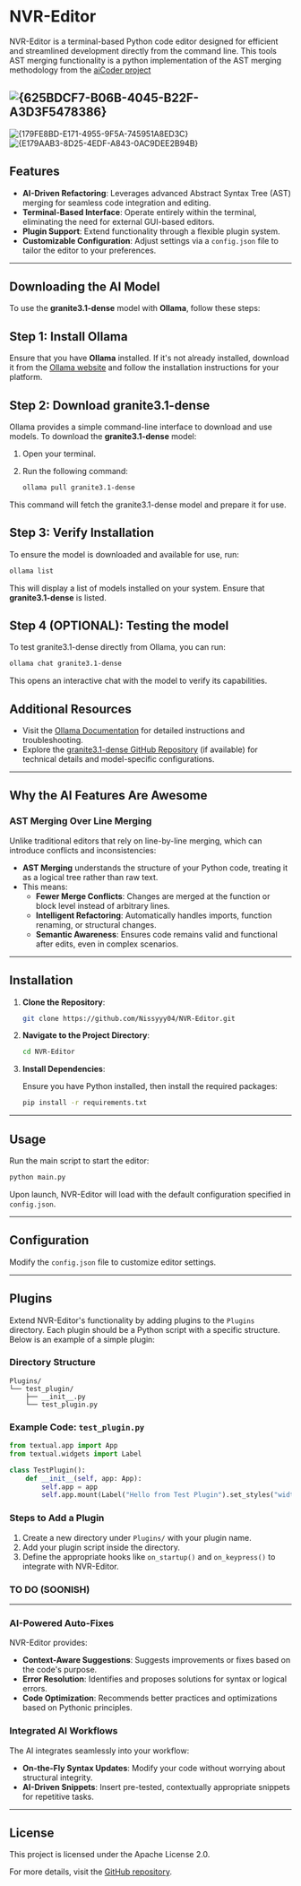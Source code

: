 # NVR-Editor

NVR-Editor is a terminal-based Python code editor designed for efficient and streamlined development directly from the command line.
This tools AST merging functionality is a python implementation of the AST merging methodology from the [aiCoder project](https://github.com/mmiscool/aiCoder)

![{625BDCF7-B06B-4045-B22F-A3D3F5478386}](https://github.com/user-attachments/assets/738e10aa-7f3a-459c-a73f-cf31272ac750)
---
![{179FE8BD-E171-4955-9F5A-745951A8ED3C}](https://github.com/user-attachments/assets/b4a08b84-e2b7-4ce1-b436-0cddc7c3a359)
![{E179AAB3-8D25-4EDF-A843-0AC9DEE2B94B}](https://github.com/user-attachments/assets/b60afad8-a3c3-4e04-bf87-bdc8f627adb8)


## Features

- **AI-Driven Refactoring**: Leverages advanced Abstract Syntax Tree (AST) merging for seamless code integration and editing.
- **Terminal-Based Interface**: Operate entirely within the terminal, eliminating the need for external GUI-based editors.
- **Plugin Support**: Extend functionality through a flexible plugin system.
- **Customizable Configuration**: Adjust settings via a `config.json` file to tailor the editor to your preferences.

---

## Downloading the AI Model
To use the **granite3.1-dense** model with **Ollama**, follow these steps:

## Step 1: Install Ollama
Ensure that you have **Ollama** installed. If it's not already installed, download it from the [Ollama website](https://ollama.ai) and follow the installation instructions for your platform.

## Step 2: Download granite3.1-dense
Ollama provides a simple command-line interface to download and use models. To download the **granite3.1-dense** model:
1. Open your terminal.
2. Run the following command:

   ```bash
   ollama pull granite3.1-dense
   ```

This command will fetch the granite3.1-dense model and prepare it for use.
## Step 3: Verify Installation
To ensure the model is downloaded and available for use, run:
```bash
ollama list
```
This will display a list of models installed on your system. Ensure that **granite3.1-dense** is listed.

## Step 4 (OPTIONAL): Testing the model
To test granite3.1-dense directly from Ollama, you can run:
```bash
ollama chat granite3.1-dense
```

This opens an interactive chat with the model to verify its capabilities.

## Additional Resources
- Visit the [Ollama Documentation](https://ollama.ai/docs) for detailed instructions and troubleshooting.
- Explore the [granite3.1-dense GitHub Repository](https://github.com/openai/granite3.1-dense) (if available) for technical details and model-specific configurations.
---


## Why the AI Features Are Awesome

### AST Merging Over Line Merging

Unlike traditional editors that rely on line-by-line merging, which can introduce conflicts and inconsistencies:

- **AST Merging** understands the structure of your Python code, treating it as a logical tree rather than raw text.
- This means:
  - **Fewer Merge Conflicts**: Changes are merged at the function or block level instead of arbitrary lines.
  - **Intelligent Refactoring**: Automatically handles imports, function renaming, or structural changes.
  - **Semantic Awareness**: Ensures code remains valid and functional after edits, even in complex scenarios.
---

## Installation

1. **Clone the Repository**:

   ```bash
   git clone https://github.com/Nissyyy04/NVR-Editor.git
   ```

2. **Navigate to the Project Directory**:

   ```bash
   cd NVR-Editor
   ```

3. **Install Dependencies**:

   Ensure you have Python installed, then install the required packages:

   ```bash
   pip install -r requirements.txt
   ```

---

## Usage

Run the main script to start the editor:

```bash
python main.py
```

Upon launch, NVR-Editor will load with the default configuration specified in `config.json`.

---

## Configuration

Modify the `config.json` file to customize editor settings.

---

## Plugins

Extend NVR-Editor's functionality by adding plugins to the `Plugins` directory. Each plugin should be a Python script with a specific structure. Below is an example of a simple plugin:

### Directory Structure

```
Plugins/
└── test_plugin/
    ├── __init__.py
    └── test_plugin.py
```

### Example Code: `test_plugin.py`

```python
from textual.app import App
from textual.widgets import Label

class TestPlugin():
    def __init__(self, app: App):
        self.app = app
        self.app.mount(Label("Hello from Test Plugin").set_styles("width: 100%; text-align: center;"))
```

### Steps to Add a Plugin

1. Create a new directory under `Plugins/` with your plugin name.
2. Add your plugin script inside the directory.
3. Define the appropriate hooks like `on_startup()` and `on_keypress()` to integrate with NVR-Editor.

### TO DO (SOONISH)

---

### AI-Powered Auto-Fixes

NVR-Editor provides:
- **Context-Aware Suggestions**: Suggests improvements or fixes based on the code's purpose.
- **Error Resolution**: Identifies and proposes solutions for syntax or logical errors.
- **Code Optimization**: Recommends better practices and optimizations based on Pythonic principles.

### Integrated AI Workflows

The AI integrates seamlessly into your workflow:
- **On-the-Fly Syntax Updates**: Modify your code without worrying about structural integrity.
- **AI-Driven Snippets**: Insert pre-tested, contextually appropriate snippets for repetitive tasks.
  
---

## License

This project is licensed under the Apache License 2.0.

For more details, visit the [GitHub repository](https://github.com/Nissyyy04/NVR-Editor).
